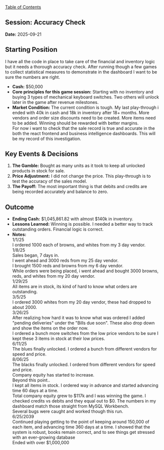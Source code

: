 [Table of Contents](index.html)
## Session: Accuracy Check

**Date:** 2025-09-21
## Starting Position
I have all the code in place to take care of the financial and inventory logic but it needs a thorough accuracy check. After running though a few games to collect statistical measures to demonstrate in the dashboard I want to be sure the numbers are right.
* **Cash:** $50,000
* **Core principles for this game session:** Starting with no inventory and buying 3 types of mechanical keyboard switches. Two others will unlock later in the game after revenue milestones.<br>
* **Market Condition:** 
The current condition is tough. My last play-through i ended with 40k in cash and 18k in inventory after 18+ months. More vendors and order size discounts need to be created. More items need to be added. Winning should be rewarded with better margins.<br>
For now i want to check that the sale record is true and accurate in the both the react frontend and business intelligence dashboards. This will be my record of this investigation.

## Key Events & Decisions

1.  **The Gamble:** Bought as many units as it took to keep all unlocked products in stock for sale.
2.  **Price Adjustment:** I did not change the price. This play-through is to test the accuracy of the sales model.
3.  **The Payoff:** The most important thing is that debits and credits are being recorded accurately and balance to zero.

## Outcome

* **Ending Cash:** $1,045,861.82 with almost $140k in inventory.
* **Lessons Learned:** Winning is possible. I needed a better way to track outstanding orders. Financial logic is correct.
* **Notes:**<br>
1/1/25<br>
I ordered 1000 each of browns, and whites from my 3 day vendor.<br>
1/8/25<br>
Sales began, 7 days in.<br>
I went ahead and 3000 reds from my 25 day vendor.<br>
I brought 1500 reds and browns from my 6 day vendor.<br>
While orders were being placed, i went ahead and bought 3000 browns, reds, and whites from my 20 day vendor.<br>
1/29/25<br>
All items are in stock, its kind of hard to know what orders are outstanding.<br>
3/5/25<br>
I ordered 3000 whites from my 20 day vendor, these had dropped to about 2000.<br>
3/26/25<br>
After realizing how hard it was to know what was ordered I added "pending deliveries" under the "Bills due soon". These also drop down and show the items on the order now.<br>
I ordered a bunch more switches from the low price vendors to be sure I kept these 3 items in stock at their low prices.<br>
6/11/25<br>
The blues finally unlocked. I ordered a bunch from different vendors for speed and price.<br>
8/06/25<br>
The blacks finally unlocked. I ordered from different vendors for speed and price.<br>
Company equity has started to increase.<br>
Beyond this point..<br>
I kept all items in stock. I ordered way in advance and started advancing time 60 days at a time.<br>
Total company equity grew to $117k and I was winning the game. I checked credits vs debits and they equal out to $0. The numbers in my dashboard match those straight from MySQL Workbench.<br>
Several bugs were caught and worked though this run.<br>
6/25/2039<br>
Continued playing getting to the point of keeping around 150,000 of each item, and advancing time 360 days at a time. I showed that the system is robust, books remain correct, and to see things get stressed with an ever-growing database<br>
Ended with over $1,000,000

